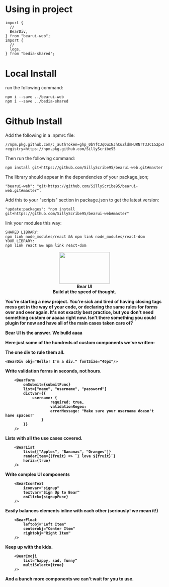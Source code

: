 # Using in project

```
import {
  //
  BearDiv,
} from "bearui-web";
import {
  //
  logs,
} from "bedia-shared";

```

# Local Install

run the following command:

```
npm i --save ../bearui-web
npm i --save ../bedia-shared
```

# Github Install

Add the following in a .npmrc file:

```
//npm.pkg.github.com/:_authToken=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
registry=https://npm.pkg.github.com/SillyScribe95
```

Then run the following command:

```
npm install git+https://github.com/SillyScribe95/bearui-web.git#master
```

The library should appear in the dependencies of your package.json;

```
"bearui-web": "git+https://github.com/SillyScribe95/bearui-web.git#master",
```

Add this to your "scripts" section in package.json to get the latest version:

```
"update:packages": "npm install git+https://github.com/SillyScribe95/bearui-web#master"
```

link your modules this way:

```
SHARED LIBRARY:
npm link node_modules/react && npm link node_modules/react-dom
YOUR LIBRARY:
npm link react && npm link react-dom
```

<p align="center">
  <img width="160" height="100" src="http://www.fillmurray.com/460/300">
<br/><b>
Bear UI <b/>
<br/>
Build at the speed of thought.
</p>

You're starting a new project. You're sick and tired of having closing tags mess get in the way of your code, or declaring the same rules for forms over and over again.
It's not exactly best practice, but you don't need something custom or aaaaa right now.
Isn't there something you could plugin for now and have all of the main cases taken care of?

Bear UI is the answer. We build aaaa

Here just some of the hundreds of custom components we've written:

**The one div to rule them all.**

```
<BearDiv obj="Hello! I'm a div." fontSize="40px"/>
```

**Write validation forms in seconds, not hours.**

```
	<BearForm
		onSubmit={submitFunc}
		list=["name", "username", "password"]
		dictvar={{
			username: {
					required: true,
					validationRegex:
					errorMessage: "Make sure your username doesn't have spaces!"
				}
		}}
	/>
```

**Lists with all the use cases covered.**

```
	<BearList
		list={["Apples", "Bananas", "Oranges"]}
		renderItem={(fruit) => `I love ${fruit}`}
		horiz={true}
	/>
```

**Write complex UI components**

```
	<BearIconText
		iconvar="signup"
		textvar="Sign Up to Bear"
		onClick={signupFunc}
	/>
```

**Easily balances elements inline with each other (seriously! we mean it!)**

```
	<BearFloat
		leftobj="Left Item"
		centerobj="Center Item"
		rightobj="Right Item"
	/>
```

**Keep up with the kids.**

```
	<BearEmoji
		list="happy, sad, funny"
		multiSelect={true}
	/>
```

And a bunch more components we can't wait for you to use.
